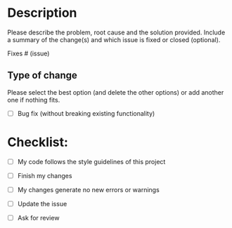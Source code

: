 # Description
Please describe the problem, root cause and the solution provided. 
Include a summary of the change(s) and which issue is fixed or closed (optional).

Fixes # (issue) 

## Type of change

Please select the best option (and delete the other options) or add another one if nothing fits.

- [ ] Bug fix (without breaking existing functionality)

# Checklist:

- [ ] My code follows the style guidelines of this project
- [ ] Finish my changes
- [ ] My changes generate no new errors or warnings
- [ ] Update the issue
- [ ] Ask for review



